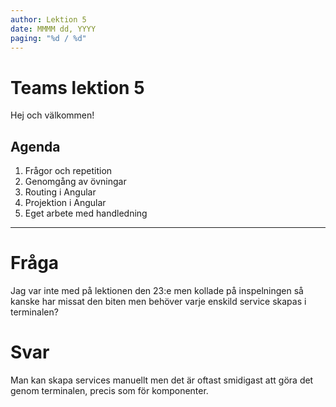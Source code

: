 ```yaml
---
author: Lektion 5
date: MMMM dd, YYYY
paging: "%d / %d"
---
```


# Teams lektion 5

Hej och välkommen!

## Agenda

1. Frågor och repetition
2. Genomgång av övningar
3. Routing i Angular
4. Projektion i Angular
5. Eget arbete med handledning

---

# Fråga

Jag var inte med på lektionen den 23:e men kollade på inspelningen så kanske har missat den biten men behöver varje enskild service skapas i terminalen?

# Svar

Man kan skapa services manuellt men det är oftast smidigast att göra det genom terminalen, precis som för komponenter.
